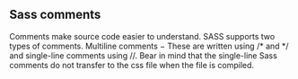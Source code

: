 ## Sass comments

Comments make source code easier to understand. SASS supports two types of comments. Multiline comments − These are written using /* and */ and single-line comments using //.
Bear in mind that the single-line Sass comments do not transfer to the css file when the file is compiled.